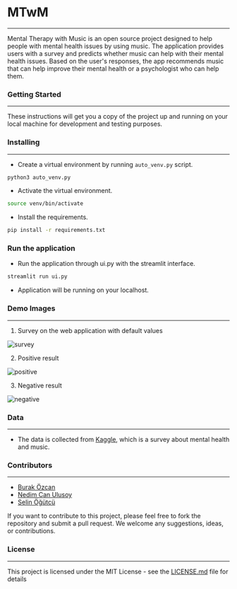 # MTwM

---
Mental Therapy with Music is an open source project designed to help people with mental health issues by using music.
The application provides users with a survey and predicts whether music can help with their mental health issues. Based
on the user's responses, the app recommends music that can help improve their mental health or a psychologist who can
help them.

### Getting Started

---
These instructions will get you a copy of the project up and running on your local machine for development and testing
purposes.

### Installing

---

* Create a virtual environment by running `auto_venv.py` script.

```bash
python3 auto_venv.py
```

* Activate the virtual environment.

```bash
source venv/bin/activate
```

* Install the requirements.

```bash
pip install -r requirements.txt
```

### Run the application

* Run the application through ui.py with the streamlit interface.

```bash
streamlit run ui.py
```

* Application will be running on your localhost.

### Demo Images

---

1) Survey on the web application with default values

![survey](../MTwM/images/img.png "survey")

2) Positive result

![positive](../MTwM/images/img_1.png "positive")

3) Negative result

![negative](../MTwM/images/img_2.png "negative")

### Data

---

* The data is collected from [Kaggle](https://www.kaggle.com/datasets/catherinerasgaitis/mxmh-survey-results), which is
  a survey about mental health and music.

### Contributors

---

* [Burak Özcan](https://github.com/sburakozcan)
* [Nedim Can Ulusoy](https://github.com/nedimcanulusoy)
* [Selin Öğütcü](https://github.com/selinogutcu)

If you want to contribute to this project, please feel free to fork the repository and submit a pull request. We welcome
any suggestions, ideas, or contributions.

### License

---
This project is licensed under the MIT License - see the [LICENSE.md](LICENSE.md) file for details




